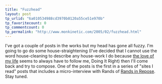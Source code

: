 ```yaml
---
title: "Fuzzhead"
layout: post
tp_urlid: "6a010534988cd3970b0120a55ce51e970b"
tp_favoritecount: 0
tp_commentcount: 0
tp_permalink: "http://www.monkinetic.com/2005/02/fuzzhead.html"
---
```

I&#39;ve got a couple of posts in the works but my head has gone all fuzzy. I&#39;m going to go do some house-straightening (I&#39;ve decided that I cannot use the word house-cleaning to describe any house-work I do because <a href="http://speakshermind.redmonk.net">the love of my life</a> seems to always have to follow me, Doing It Right) then I&#39;ll come back and try to compose. One of the posts is the first in a series of &quot;sites I read&quot; posts that includes a micro-interview with Rands of <a href="http://randsinrepose.com">Rands in Repose</a>. Stay tuned.
